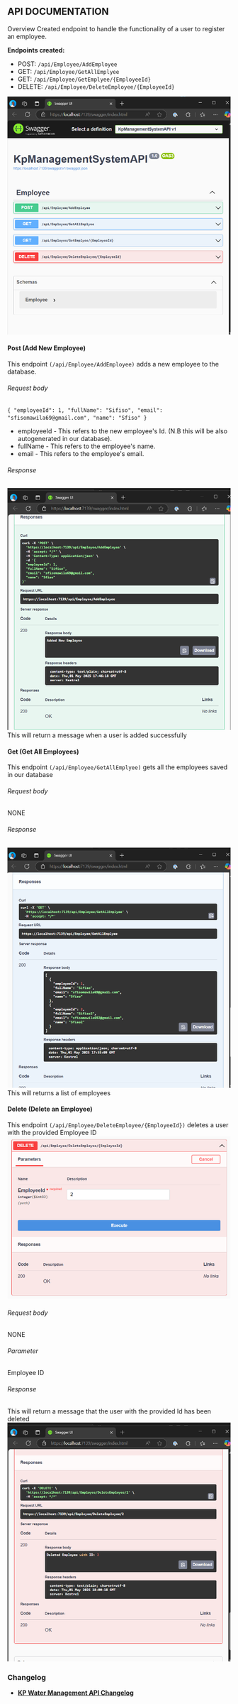 ## API DOCUMENTATION
Overview
Created endpoint to handle the functionality of a user to register an employee.

**Endpoints created:**
- POST: `/api/Employee/AddEmployee`
- GET: `/api/Employee/GetAllEmplyee`
- GET: `/api/Employee/GetEmplyee/{EmployeeId}`
- DELETE: `/api/Employee/DeleteEmployee/{EmployeeId}`

![alt text](<swagger_screenshot.png>)

#### Post (Add New Employee)
This endpoint `(/api/Employee/AddEmployee)` adds a new employee to the database.

###### Request body
`{
  "employeeId": 1,
  "fullName": "Sifiso",
  "email": "sfisomawila69@gmail.com",
  "name": "Sfiso"
}`

- employeeId - This refers to the new employee's Id. (N.B this will be also autogenerated in our database).
- fullName - This refers to the employee's name.
- email - This refers to the employee's email.


###### Response
![alt text](image.png)
This will return a message when a user is added successfully



#### Get (Get All Employees)
This endpoint `(/api/Employee/GetAllEmplyee)` gets all the employees saved in our database

###### Request body
NONE

###### Response
![alt text](image-1.png)
This will returns a list of employees

#### Delete (Delete an Employee)
This endpoint `(/api/Employee/DeleteEmployee/{EmployeeId})` deletes a user with the provided Employee ID 
![alt text](image-2.png)

###### Request body
NONE

###### Parameter
Employee ID

###### Response
This will return a message that the user with the provided Id has been deleted
![alt text](image-3.png)


### Changelog
- **[KP Water Management API Changelog](/Changelog.md)**